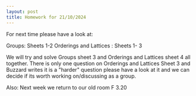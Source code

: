 ```yaml
---
layout: post
title: Homework for 21/10/2024
---
```


For next time please have a look at:

Groups: Sheets 1-2
Orderings and Lattices : Sheets 1- 3

We will try and solve Groups sheet 3 and Orderings and Lattices sheet 4 all together. There is only one question on Orderings and Lattices Sheet 3 and Buzzard writes it is a "harder" question please have a look at it and we can decide if its worth working on/discussing as a group.

Also: Next week we return to our old room F 3.20
